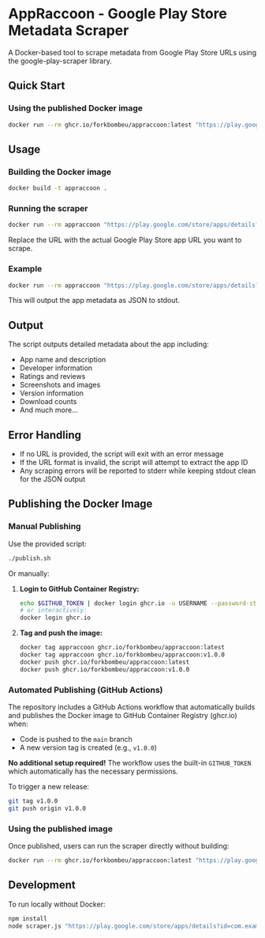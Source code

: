 # AppRaccoon - Google Play Store Metadata Scraper

A Docker-based tool to scrape metadata from Google Play Store URLs using the google-play-scraper library.

## Quick Start

### Using the published Docker image

```bash
docker run --rm ghcr.io/forkbombeu/appraccoon:latest "https://play.google.com/store/apps/details?id=com.whatsapp"
```

## Usage

### Building the Docker image

```bash
docker build -t appraccoon .
```

### Running the scraper

```bash
docker run --rm appraccoon "https://play.google.com/store/apps/details?id=com.example.app"
```

Replace the URL with the actual Google Play Store app URL you want to scrape.

### Example

```bash
docker run --rm appraccoon "https://play.google.com/store/apps/details?id=com.whatsapp"
```

This will output the app metadata as JSON to stdout.

## Output

The script outputs detailed metadata about the app including:
- App name and description
- Developer information
- Ratings and reviews
- Screenshots and images
- Version information
- Download counts
- And much more...

## Error Handling

- If no URL is provided, the script will exit with an error message
- If the URL format is invalid, the script will attempt to extract the app ID
- Any scraping errors will be reported to stderr while keeping stdout clean for the JSON output

## Publishing the Docker Image

### Manual Publishing

Use the provided script:

```bash
./publish.sh
```

Or manually:

1. **Login to GitHub Container Registry:**
   ```bash
   echo $GITHUB_TOKEN | docker login ghcr.io -u USERNAME --password-stdin
   # or interactively:
   docker login ghcr.io
   ```

2. **Tag and push the image:**
   ```bash
   docker tag appraccoon ghcr.io/forkbombeu/appraccoon:latest
   docker tag appraccoon ghcr.io/forkbombeu/appraccoon:v1.0.0
   docker push ghcr.io/forkbombeu/appraccoon:latest
   docker push ghcr.io/forkbombeu/appraccoon:v1.0.0
   ```

### Automated Publishing (GitHub Actions)

The repository includes a GitHub Actions workflow that automatically builds and publishes the Docker image to GitHub Container Registry (ghcr.io) when:
- Code is pushed to the `main` branch
- A new version tag is created (e.g., `v1.0.0`)

**No additional setup required!** The workflow uses the built-in `GITHUB_TOKEN` which automatically has the necessary permissions.

To trigger a new release:

```bash
git tag v1.0.0
git push origin v1.0.0
```

### Using the published image

Once published, users can run the scraper directly without building:

```bash
docker run --rm ghcr.io/forkbombeu/appraccoon:latest "https://play.google.com/store/apps/details?id=com.whatsapp"
```

## Development

To run locally without Docker:

```bash
npm install
node scraper.js "https://play.google.com/store/apps/details?id=com.example.app"
```
